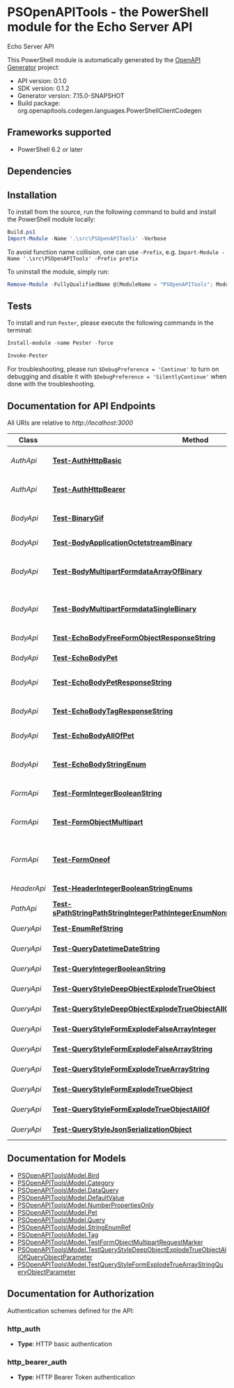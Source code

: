 # PSOpenAPITools - the PowerShell module for the Echo Server API

Echo Server API

This PowerShell module is automatically generated by the [OpenAPI Generator](https://openapi-generator.tech) project:

- API version: 0.1.0
- SDK version: 0.1.2
- Generator version: 7.15.0-SNAPSHOT
- Build package: org.openapitools.codegen.languages.PowerShellClientCodegen

<a id="frameworks-supported"></a>
## Frameworks supported
- PowerShell 6.2 or later

<a id="dependencies"></a>
## Dependencies

<a id="installation"></a>
## Installation


To install from the source, run the following command to build and install the PowerShell module locally:
```powershell
Build.ps1
Import-Module -Name '.\src\PSOpenAPITools' -Verbose
```

To avoid function name collision, one can use `-Prefix`, e.g. `Import-Module -Name '.\src\PSOpenAPITools' -Prefix prefix`

To uninstall the module, simply run:
```powershell
Remove-Module -FullyQualifiedName @{ModuleName = "PSOpenAPITools"; ModuleVersion = "0.1.2"}
```

<a id="tests"></a>
## Tests

To install and run `Pester`, please execute the following commands in the terminal:

```powershell
Install-module -name Pester -force

Invoke-Pester
```

For troubleshooting, please run `$DebugPreference = 'Continue'` to turn on debugging and disable it with `$DebugPreference = 'SilentlyContinue'` when done with the troubleshooting.

## Documentation for API Endpoints

All URIs are relative to *http://localhost:3000*

Class | Method | HTTP request | Description
------------ | ------------- | ------------- | -------------
*AuthApi* | [**Test-AuthHttpBasic**](docs/AuthApi.md#Test-AuthHttpBasic) | **POST** /auth/http/basic | To test HTTP basic authentication
*AuthApi* | [**Test-AuthHttpBearer**](docs/AuthApi.md#Test-AuthHttpBearer) | **POST** /auth/http/bearer | To test HTTP bearer authentication
*BodyApi* | [**Test-BinaryGif**](docs/BodyApi.md#Test-BinaryGif) | **POST** /binary/gif | Test binary (gif) response body
*BodyApi* | [**Test-BodyApplicationOctetstreamBinary**](docs/BodyApi.md#Test-BodyApplicationOctetstreamBinary) | **POST** /body/application/octetstream/binary | Test body parameter(s)
*BodyApi* | [**Test-BodyMultipartFormdataArrayOfBinary**](docs/BodyApi.md#Test-BodyMultipartFormdataArrayOfBinary) | **POST** /body/application/octetstream/array_of_binary | Test array of binary in multipart mime
*BodyApi* | [**Test-BodyMultipartFormdataSingleBinary**](docs/BodyApi.md#Test-BodyMultipartFormdataSingleBinary) | **POST** /body/application/octetstream/single_binary | Test single binary in multipart mime
*BodyApi* | [**Test-EchoBodyFreeFormObjectResponseString**](docs/BodyApi.md#Test-EchoBodyFreeFormObjectResponseString) | **POST** /echo/body/FreeFormObject/response_string | Test free form object
*BodyApi* | [**Test-EchoBodyPet**](docs/BodyApi.md#Test-EchoBodyPet) | **POST** /echo/body/Pet | Test body parameter(s)
*BodyApi* | [**Test-EchoBodyPetResponseString**](docs/BodyApi.md#Test-EchoBodyPetResponseString) | **POST** /echo/body/Pet/response_string | Test empty response body
*BodyApi* | [**Test-EchoBodyTagResponseString**](docs/BodyApi.md#Test-EchoBodyTagResponseString) | **POST** /echo/body/Tag/response_string | Test empty json (request body)
*BodyApi* | [**Test-EchoBodyAllOfPet**](docs/BodyApi.md#Test-EchoBodyAllOfPet) | **POST** /echo/body/allOf/Pet | Test body parameter(s)
*BodyApi* | [**Test-EchoBodyStringEnum**](docs/BodyApi.md#Test-EchoBodyStringEnum) | **POST** /echo/body/string_enum | Test string enum response body
*FormApi* | [**Test-FormIntegerBooleanString**](docs/FormApi.md#Test-FormIntegerBooleanString) | **POST** /form/integer/boolean/string | Test form parameter(s)
*FormApi* | [**Test-FormObjectMultipart**](docs/FormApi.md#Test-FormObjectMultipart) | **POST** /form/object/multipart | Test form parameter(s) for multipart schema
*FormApi* | [**Test-FormOneof**](docs/FormApi.md#Test-FormOneof) | **POST** /form/oneof | Test form parameter(s) for oneOf schema
*HeaderApi* | [**Test-HeaderIntegerBooleanStringEnums**](docs/HeaderApi.md#Test-HeaderIntegerBooleanStringEnums) | **GET** /header/integer/boolean/string/enums | Test header parameter(s)
*PathApi* | [**Test-sPathStringPathStringIntegerPathIntegerEnumNonrefStringPathEnumRefStringPath**](docs/PathApi.md#Test-sPathStringPathStringIntegerPathIntegerEnumNonrefStringPathEnumRefStringPath) | **GET** /path/string/{path_string}/integer/{path_integer}/{enum_nonref_string_path}/{enum_ref_string_path} | Test path parameter(s)
*QueryApi* | [**Test-EnumRefString**](docs/QueryApi.md#Test-EnumRefString) | **GET** /query/enum_ref_string | Test query parameter(s)
*QueryApi* | [**Test-QueryDatetimeDateString**](docs/QueryApi.md#Test-QueryDatetimeDateString) | **GET** /query/datetime/date/string | Test query parameter(s)
*QueryApi* | [**Test-QueryIntegerBooleanString**](docs/QueryApi.md#Test-QueryIntegerBooleanString) | **GET** /query/integer/boolean/string | Test query parameter(s)
*QueryApi* | [**Test-QueryStyleDeepObjectExplodeTrueObject**](docs/QueryApi.md#Test-QueryStyleDeepObjectExplodeTrueObject) | **GET** /query/style_deepObject/explode_true/object | Test query parameter(s)
*QueryApi* | [**Test-QueryStyleDeepObjectExplodeTrueObjectAllOf**](docs/QueryApi.md#Test-QueryStyleDeepObjectExplodeTrueObjectAllOf) | **GET** /query/style_deepObject/explode_true/object/allOf | Test query parameter(s)
*QueryApi* | [**Test-QueryStyleFormExplodeFalseArrayInteger**](docs/QueryApi.md#Test-QueryStyleFormExplodeFalseArrayInteger) | **GET** /query/style_form/explode_false/array_integer | Test query parameter(s)
*QueryApi* | [**Test-QueryStyleFormExplodeFalseArrayString**](docs/QueryApi.md#Test-QueryStyleFormExplodeFalseArrayString) | **GET** /query/style_form/explode_false/array_string | Test query parameter(s)
*QueryApi* | [**Test-QueryStyleFormExplodeTrueArrayString**](docs/QueryApi.md#Test-QueryStyleFormExplodeTrueArrayString) | **GET** /query/style_form/explode_true/array_string | Test query parameter(s)
*QueryApi* | [**Test-QueryStyleFormExplodeTrueObject**](docs/QueryApi.md#Test-QueryStyleFormExplodeTrueObject) | **GET** /query/style_form/explode_true/object | Test query parameter(s)
*QueryApi* | [**Test-QueryStyleFormExplodeTrueObjectAllOf**](docs/QueryApi.md#Test-QueryStyleFormExplodeTrueObjectAllOf) | **GET** /query/style_form/explode_true/object/allOf | Test query parameter(s)
*QueryApi* | [**Test-QueryStyleJsonSerializationObject**](docs/QueryApi.md#Test-QueryStyleJsonSerializationObject) | **GET** /query/style_jsonSerialization/object | Test query parameter(s)


## Documentation for Models

 - [PSOpenAPITools\Model.Bird](docs/Bird.md)
 - [PSOpenAPITools\Model.Category](docs/Category.md)
 - [PSOpenAPITools\Model.DataQuery](docs/DataQuery.md)
 - [PSOpenAPITools\Model.DefaultValue](docs/DefaultValue.md)
 - [PSOpenAPITools\Model.NumberPropertiesOnly](docs/NumberPropertiesOnly.md)
 - [PSOpenAPITools\Model.Pet](docs/Pet.md)
 - [PSOpenAPITools\Model.Query](docs/Query.md)
 - [PSOpenAPITools\Model.StringEnumRef](docs/StringEnumRef.md)
 - [PSOpenAPITools\Model.Tag](docs/Tag.md)
 - [PSOpenAPITools\Model.TestFormObjectMultipartRequestMarker](docs/TestFormObjectMultipartRequestMarker.md)
 - [PSOpenAPITools\Model.TestQueryStyleDeepObjectExplodeTrueObjectAllOfQueryObjectParameter](docs/TestQueryStyleDeepObjectExplodeTrueObjectAllOfQueryObjectParameter.md)
 - [PSOpenAPITools\Model.TestQueryStyleFormExplodeTrueArrayStringQueryObjectParameter](docs/TestQueryStyleFormExplodeTrueArrayStringQueryObjectParameter.md)


<a id="documentation-for-authorization"></a>
## Documentation for Authorization


Authentication schemes defined for the API:
<a id="http_auth"></a>
### http_auth


- **Type**: HTTP basic authentication

<a id="http_bearer_auth"></a>
### http_bearer_auth


- **Type**: HTTP Bearer Token authentication

